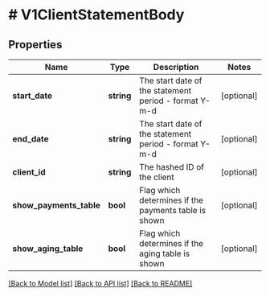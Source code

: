 # # V1ClientStatementBody

## Properties

Name | Type | Description | Notes
------------ | ------------- | ------------- | -------------
**start_date** | **string** | The start date of the statement period - format Y-m-d | [optional]
**end_date** | **string** | The start date of the statement period - format Y-m-d | [optional]
**client_id** | **string** | The hashed ID of the client | [optional]
**show_payments_table** | **bool** | Flag which determines if the payments table is shown | [optional]
**show_aging_table** | **bool** | Flag which determines if the aging table is shown | [optional]

[[Back to Model list]](../../README.md#models) [[Back to API list]](../../README.md#endpoints) [[Back to README]](../../README.md)
